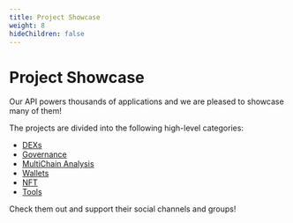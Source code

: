 ```yaml
---
title: Project Showcase
weight: 8
hideChildren: false
---
```


# Project Showcase
Our API powers thousands of applications and we are pleased to showcase many of them!

The projects are divided into the following high-level categories:

- [DEXs](/docs/project-showcase/dex/)
- [Governance](/docs/project-showcase/governance/)
- [MultiChain Analysis](/docs/project-showcase/multichain-analysis/)
- [Wallets](/docs/project-showcase/wallet/)
- [NFT](/docs/project-showcase/nft/)
- [Tools](/project-showcase/tools/) 

Check them out and support their social channels and groups!
